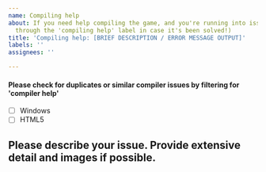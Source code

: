 ```yaml
---
name: Compiling help
about: If you need help compiling the game, and you're running into issues. (Look
  through the 'compiling help' label in case it's been solved!)
title: 'Compiling help: [BRIEF DESCRIPTION / ERROR MESSAGE OUTPUT]'
labels: ''
assignees: ''

---
```


[weed]: <> (FILL THIS ISSUE THING OUT AS MUCH AS POSSIBLE)
[weed]: <> (OR ELSE YOUR ISSUE WILL BE LESS LIKELY TO BE SOLVED!)
[weed]: <> (DO NOT POST ABOUT ISSUES FROM OTHER FNF MOD ENGINES! I CANNOT AND PROBABLY WON'T SOLVE THOSE!)
[weed]: <> (GO TO THEIR RESPECTIVE GITHUB ISSUES AND REPORT THEM THERE LOL!)

#### Please check for duplicates or similar compiler issues by filtering for 'compiler help'

[weed]: <> (Put an X in the [ ] thingies to fill out checkbox!)
[weed]: <> (something like [x] pretty much, don't screw up or you will look stupid)


- [ ] Windows
- [ ] HTML5

## Please describe your issue. Provide extensive detail and images if possible.
